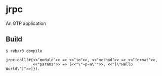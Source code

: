 jrpc
=====

An OTP application

Build
-----

    $ rebar3 compile

```
jrpc:call(#{<<"module">> => <<"io">>, <<"method">> => <<"format">>,
            <<"params">> => [<<"\"~p~n\"">>, <<"[\"Hello World\"]">>]}).
```
